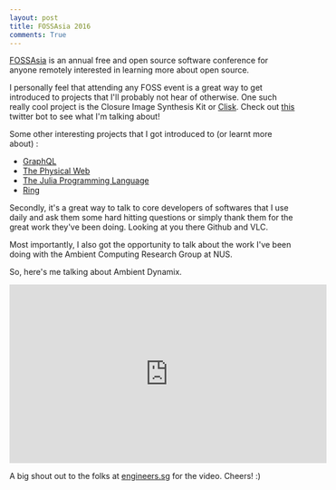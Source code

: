 ```yaml
---
layout: post
title: FOSSAsia 2016
comments: True
---
```


[FOSSAsia](http://2016.fossasia.org/) is an annual free and open source software conference for anyone remotely interested in learning more about open source. 

I personally feel that attending any FOSS event is a great way to get introduced to projects that I'll probably not hear of otherwise. One such really cool project is the Closure Image Synthesis Kit or [Clisk](https://github.com/mikera/clisk). Check out [this](https://twitter.com/tweegeemee) twitter bot to see what I'm talking about!  

Some other interesting projects that I got introduced to (or learnt more about) : 

* [GraphQL](https://github.com/facebook/graphql)
* [The Physical Web](https://github.com/google/physical-web)
* [The Julia Programming Language](https://github.com/JuliaLang/julia)
* [Ring](https://ring.cx/)

Secondly, it's a great way to talk to core developers of softwares that I use daily and ask them some hard hitting questions or simply thank them for the great work they've been doing. Looking at you there Github and VLC.   

Most importantly, I also got the opportunity to talk about the work I've been doing with the Ambient Computing Research Group at NUS. 

So, here's me talking about Ambient Dynamix.

<iframe width="560" height="315" src="https://www.youtube.com/embed/bkdhfeCTpJs" frameborder="0" allowfullscreen></iframe>

A big shout out to the folks at [engineers.sg](http://engineers.sg) for the video. Cheers! :)


